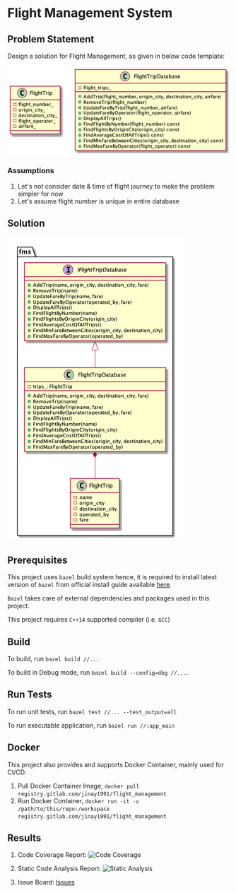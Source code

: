 # Flight Management System

## Problem Statement

Design a solution for Flight Management, as given in below code template:

![template](data/template.png)

### Assumptions

1. Let's not consider date & time of flight journey to make the problem simpler for now
2. Let's assume flight number is unique in entire database

## Solution

![arch](data/arch.png)

## Prerequisites 

This project uses `bazel` build system hence, it is required to install latest version of `bazel` from official install guide available [here]().

`Bazel` takes care of external dependencies and packages used in this project.

This project requires `C++14` supported compiler (i.e. `GCC`)

## Build

To build, run `bazel build //...`

To build in Debug mode, run `bazel build --config=dbg //...`.

## Run Tests

To run unit tests, run `bazel test //... --test_output=all`

To run executable application, run `bazel run //:app_main`

## Docker
 
This project also provides and supports Docker Container, mainly used for CI/CD. 

1. Pull Docker Container Image, `docker pull registry.gitlab.com/jinay1991/flight_management`
2. Run Docker Container, `docker run -it -v /path/to/this/repo:/workspace registry.gitlab.com/jinay1991/flight_management`

## Results

1. Code Coverage Report: ![Code Coverage]()

2. Static Code Analysis Report: ![Static Analysis]()

3. Issue Board: [Issues]()

